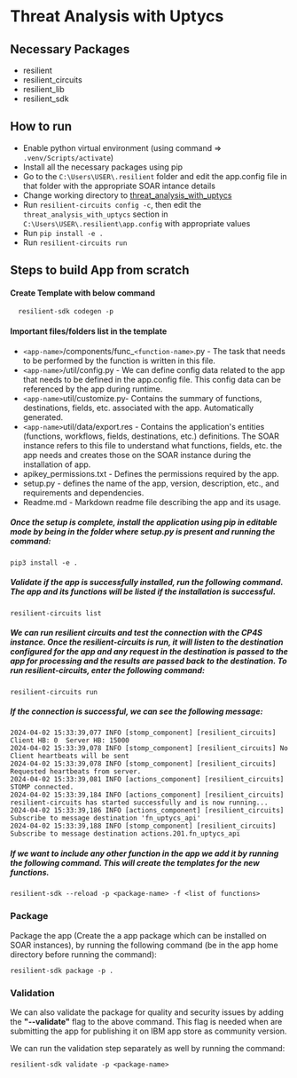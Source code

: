 # Threat Analysis with Uptycs

## Necessary Packages

- resilient
- resilient_circuits
- resilient_lib
- resilient_sdk

## How to run

- Enable python virtual environment (using command => ``.venv/Scripts/activate``)
- Install all the necessary packages using pip
- Go to the ``C:\Users\USER\.resilient`` folder and edit the app.config file in that folder with the appropriate SOAR intance details
- Change working directory to [threat_analysis_with_uptycs](https://github.com/kadirikumar-uptycs/QRADAR-SOAR-V1/tree/main/threat_analysis_with_uptycs)
- Run ``resilient-circuits config -c``, then edit the ``threat_analysis_with_uptycs`` section in ``C:\Users\USER\.resilient\app.config`` with appropriate values
- Run ``pip install -e .``
- Run ``resilient-circuits run``

## Steps to build App from scratch

#### Create Template with below command

```
  resilient-sdk codegen -p 
```

#### Important files/folders list in the template

- `<app-name>`/components/func_`<function-name>`.py - The task that needs to be performed by the function is written in this file.
- `<app-name>`/util/config.py - We can define config data related to the app that needs to be defined in the app.config file. This config data can be referenced by the app during runtime.
- `<app-name>`util/customize.py- Contains the summary of functions, destinations, fields, etc. associated with the app. Automatically generated.
- `<app-name>`util/data/export.res - Contains the application's entities (functions, workflows, fields, destinations, etc.) definitions. The SOAR instance refers to this file to understand what functions, fields, etc. the app needs and creates those on the SOAR instance during the installation of app.
- apikey_permissions.txt - Defines the permissions required by the app.
- setup.py - defines the name of the app, version, description, etc., and requirements and dependencies.
- Readme.md - Markdown readme file describing the app and its usage.

##### Once the setup is complete, install the application using pip in editable mode by being in the folder where setup.py is present and running the command:

```
pip3 install -e .
```

##### Validate if the app is successfully installed, run the following command. The app and its functions will be listed if the installation is successful.

```
resilient-circuits list
```

##### We can run resilient circuits and test the connection with the CP4S instance. Once the resilient-circuits is run, it will listen to the destination configured for the app and any request in the destination is passed to the app for processing and the results are passed back to the destination. To run resilient-circuits, enter the following command:

```
resilient-circuits run
```

##### If the connection is successful, we can see the following message:

```
2024-04-02 15:33:39,077 INFO [stomp_component] [resilient_circuits] Client HB: 0  Server HB: 15000
2024-04-02 15:33:39,078 INFO [stomp_component] [resilient_circuits] No Client heartbeats will be sent
2024-04-02 15:33:39,078 INFO [stomp_component] [resilient_circuits] Requested heartbeats from server.
2024-04-02 15:33:39,081 INFO [actions_component] [resilient_circuits] STOMP connected.
2024-04-02 15:33:39,184 INFO [actions_component] [resilient_circuits] resilient-circuits has started successfully and is now running...
2024-04-02 15:33:39,186 INFO [actions_component] [resilient_circuits] Subscribe to message destination 'fn_uptycs_api'
2024-04-02 15:33:39,188 INFO [stomp_component] [resilient_circuits] Subscribe to message destination actions.201.fn_uptycs_api
```

##### If we want to include any other function in the app we add it by running the following command. This will create the templates for the new functions.

```
resilient-sdk --reload -p <package-name> -f <list of functions>
```

### Package

Package the app (Create the a app package which can be installed on SOAR instances), by running the following command (be in the app home directory before running the command):

```
resilient-sdk package -p .
```

### Validation

We can also validate the package for quality and security issues by adding the **"--validate"** flag to the above command. This flag is needed when are submitting the app for publishing it on IBM app store as community version.

We can run the validation step separately as well by running the command:

```
resilient-sdk validate -p <package-name>
```
